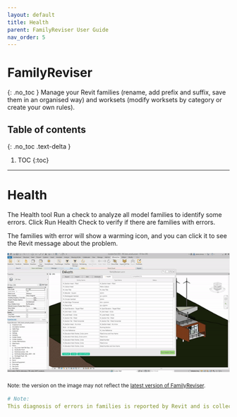 ```yaml
---
layout: default
title: Health
parent: FamilyReviser User Guide
nav_order: 5
---
```


# FamilyReviser
{: .no_toc }
Manage your Revit families (rename, add prefix and suffix, save them in an organised way) and worksets (modify worksets by category or create your own rules).
## Table of contents
{: .no_toc .text-delta }

1. TOC
{:toc}

---

# Health

The Health tool Run a check to analyze all model families to identify some errors.
Click Run Health Check to verify if there are families with errors.

The families with error will show a warming icon, and you can click it to see the Revit message about the problem.

![FamilyReviser ryn health check](../../assets\images\FR-Ht-Run.gif)

<sub>Note: the version on the image may not reflect the [latest version of FamilyReviser](https://diroots.com/revit-plugins/manage-revit-families-and-worksets-with-familyreviser/).</sub>

```yaml
# Note:
This diagnosis of errors in families is reported by Revit and is collected in the Health check in FamilyReviser.
```